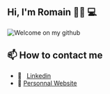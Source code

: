 ## Hi, I'm Romain 🖐🏻 💻
![Welcome on my github](https://user-images.githubusercontent.com/54882222/151084843-ba43b552-7ca3-4793-a10f-5291df114af0.gif)

## 📫 How to contact me
- 📱 &nbsp; <a href="https://www.linkedin.com/in/romain-magana-804b6a1a9">Linkedin</a>
- 💾 <a href="https://magana-romain.fr">Personnal Website</a>
